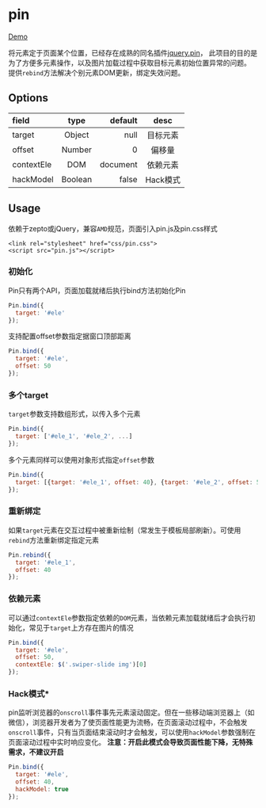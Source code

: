 # pin
[Demo](https://vv314.github.io/pin/demo.html)

将元素定于页面某个位置，已经存在成熟的同名插件[jquery.pin](https://github.com/webpop/jquery.pin)，
此项目的目的是为了方便多元素操作，以及图片加载过程中获取目标元素初始位置异常的问题。
提供`rebind`方法解决个别元素DOM更新，绑定失效问题。


## Options

| field|  type |    default|   desc|
| :-------- |:--------:| --------:| :------: |
| target    |  Object |  null  |  目标元素  |
| offset    |  Number|  0   | 偏移量|
| contextEle    | DOM |  document|  依赖元素|
| hackModel    |  Boolean |  false|  Hack模式|

## Usage
依赖于zepto或jQuery，兼容`AMD`规范，页面引入pin.js及pin.css样式
```
<link rel="stylesheet" href="css/pin.css">
<script src="pin.js"></script>
```
### 初始化
Pin只有两个API，页面加载就绪后执行bind方法初始化Pin
```javascript
Pin.bind({
  target: '#ele'
});
```

支持配置offset参数指定据窗口顶部距离
```javascript
Pin.bind({
  target: '#ele',
  offset: 50
});
```

### 多个target
`target`参数支持数组形式，以传入多个元素
```javascript
Pin.bind({
  target: ['#ele_1', '#ele_2', ...]
});
```

多个元素同样可以使用对象形式指定`offset`参数
```javascript
Pin.bind({
  target: [{target: '#ele_1', offset: 40}, {target: '#ele_2', offset: 50}, ...]
});
```

### 重新绑定
如果`target`元素在交互过程中被重新绘制（常发生于模板局部刷新）。可使用`rebind`方法重新绑定指定元素
```javascript
Pin.rebind({
  target: '#ele_1',
  offset: 40
});
```

### 依赖元素
可以通过`contextEle`参数指定依赖的`DOM`元素，当依赖元素加载就绪后才会执行初始化，常见于`target`上方存在图片的情况
```javascript
Pin.bind({
  target: '#ele',
  offset: 50,
  contextEle: $('.swiper-slide img')[0]
});
```

### Hack模式*
pin监听浏览器的`onscroll`事件事先元素滚动固定。但在一些移动端浏览器上（如微信），浏览器开发者为了使页面性能更为流畅，在页面滚动过程中，不会触发`onscroll`事件，只有当页面结束滚动时才会触发，可以使用`hackModel`参数强制在页面滚动过程中实时响应变化。
**注意：开启此模式会导致页面性能下降，无特殊需求，不建议开启**
```javascript
Pin.bind({
  target: '#ele',
  offset: 40,
  hackModel: true
});
```

